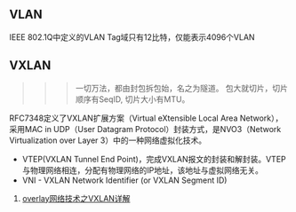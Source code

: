 ## VLAN

IEEE 802.1Q中定义的VLAN Tag域只有12比特，仅能表示4096个VLAN

## VXLAN

>>>一切万法，都由封包拆包始，名之为隧道。
>>>包大就切片，切片顺序有SeqID, 切片大小有MTU。

RFC7348定义了VXLAN扩展方案（Virtual eXtensible Local Area Network），采用MAC in UDP（User Datagram Protocol）封装方式，是NVO3（Network Virtualization over Layer 3）中的一种网络虚拟化技术。

- VTEP(VXLAN Tunnel End Point)，完成VXLAN报文的封装和解封装。VTEP与物理网络相连，分配有物理网络的IP地址，该地址与虚拟网络无关。
- VNI - VXLAN Network Identifier (or VXLAN Segment ID)

1. [overlay网络技术之VXLAN详解](http://network.51cto.com/art/201312/425388.htm)
